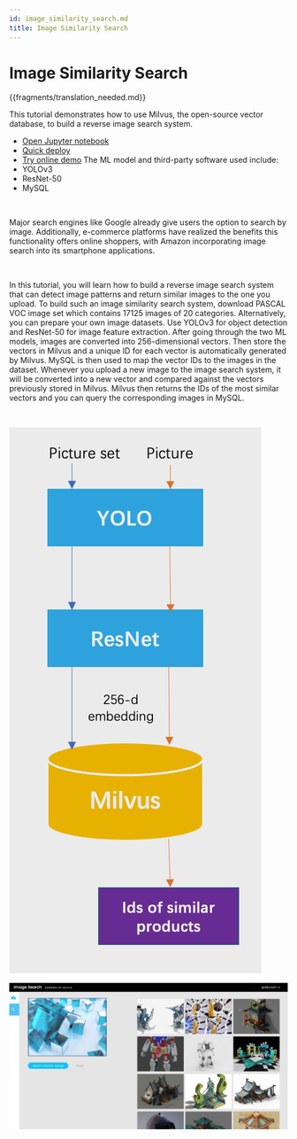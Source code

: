 ```yaml
---
id: image_similarity_search.md
title: Image Similarity Search
---
```


# Image Similarity Search 

{{fragments/translation_needed.md}}

This tutorial demonstrates how to use Milvus, the open-source vector database, to build a reverse image search system.
- [Open Jupyter notebook](https://github.com/milvus-io/bootcamp/blob/master/solutions/reverse_image_search/reverse_image_search.ipynb)
- [Quick deploy](https://github.com/milvus-io/bootcamp/blob/master/solutions/reverse_image_search/quick_deploy)
- [Try online demo](https://zilliz.com/milvus-demos/reverse-image-search)
The ML model and third-party software used include:
- YOLOv3
- ResNet-50
- MySQL

</br>

Major search engines like Google already give users the option to search by image. Additionally, e-commerce platforms have realized the benefits this functionality offers online shoppers, with Amazon incorporating image search into its smartphone applications.

</br>

In this tutorial, you will learn how to build a reverse image search system that can detect image patterns and return similar images to the one you upload. To build such an image similarity search system, download PASCAL VOC image set which contains 17125 images of 20 categories. Alternatively, you can prepare your own image datasets. Use YOLOv3 for object detection and ResNet-50 for image feature extraction. After going through the two ML models, images are converted into 256-dimensional vectors. Then store the vectors in Milvus and a unique ID for each vector is automatically generated by Milvus. MySQL is then used to map the vector IDs to the images in the dataset. Whenever you upload a new image to the image search system, it will be converted into a new vector and compared against the vectors previously stored in Milvus. Milvus then returns the IDs of the most similar vectors and you can query the corresponding images in MySQL.

</br>

![image_search](../../../assets/image_search.png "Workflow of a reverse image search system.")

![image_search_demo](../../../assets/image_search_demo.jpeg "Demo of a reverse image search system.")
